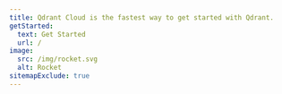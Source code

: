```yaml
---
title: Qdrant Cloud is the fastest way to get started with Qdrant.
getStarted:
  text: Get Started
  url: /
image: 
  src: /img/rocket.svg
  alt: Rocket
sitemapExclude: true
---
```

